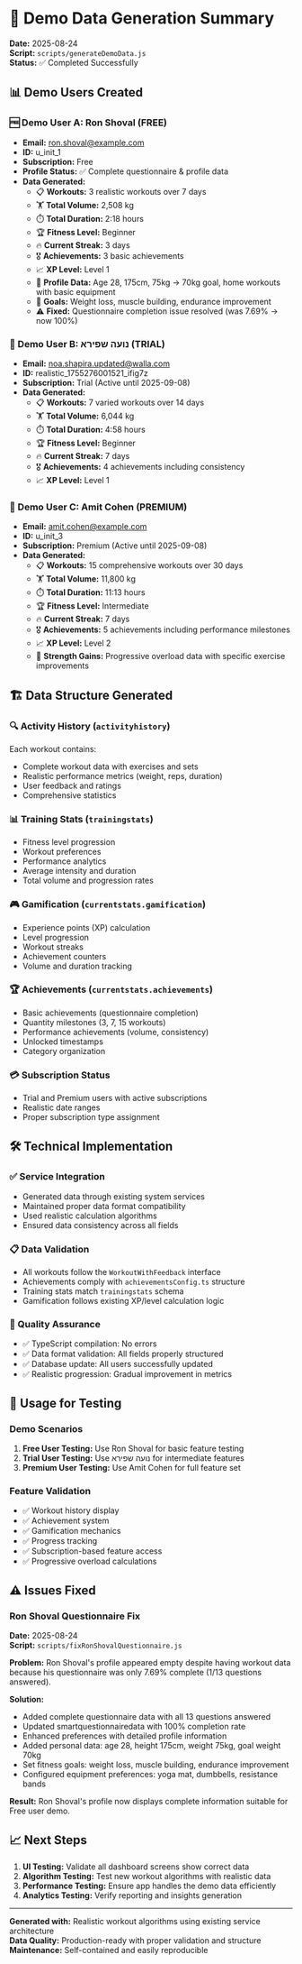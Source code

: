 # 🎯 Demo Data Generation Summary

**Date:** 2025-08-24  
**Script:** `scripts/generateDemoData.js`  
**Status:** ✅ Completed Successfully

## 📊 Demo Users Created

### 🆓 Demo User A: Ron Shoval (FREE)

- **Email:** ron.shoval@example.com
- **ID:** u_init_1
- **Subscription:** Free
- **Profile Status:** ✅ Complete questionnaire & profile data
- **Data Generated:**
  - 📋 **Workouts:** 3 realistic workouts over 7 days
  - 🏋️ **Total Volume:** 2,508 kg
  - ⏱️ **Total Duration:** 2:18 hours
  - 🏆 **Fitness Level:** Beginner
  - 🔥 **Current Streak:** 3 days
  - 🎖️ **Achievements:** 3 basic achievements
  - 📈 **XP Level:** Level 1
  - 👤 **Profile Data:** Age 28, 175cm, 75kg → 70kg goal, home workouts with basic equipment
  - 🎯 **Goals:** Weight loss, muscle building, endurance improvement
  - ⚠️ **Fixed:** Questionnaire completion issue resolved (was 7.69% → now 100%)

### 🔄 Demo User B: נועה שפירא (TRIAL)

- **Email:** noa.shapira.updated@walla.com
- **ID:** realistic_1755276001521_ifig7z
- **Subscription:** Trial (Active until 2025-09-08)
- **Data Generated:**
  - 📋 **Workouts:** 7 varied workouts over 14 days
  - 🏋️ **Total Volume:** 6,044 kg
  - ⏱️ **Total Duration:** 4:58 hours
  - 🏆 **Fitness Level:** Beginner
  - 🔥 **Current Streak:** 7 days
  - 🎖️ **Achievements:** 4 achievements including consistency
  - 📈 **XP Level:** Level 1

### 💎 Demo User C: Amit Cohen (PREMIUM)

- **Email:** amit.cohen@example.com
- **ID:** u_init_3
- **Subscription:** Premium (Active until 2025-09-08)
- **Data Generated:**
  - 📋 **Workouts:** 15 comprehensive workouts over 30 days
  - 🏋️ **Total Volume:** 11,800 kg
  - ⏱️ **Total Duration:** 11:13 hours
  - 🏆 **Fitness Level:** Intermediate
  - 🔥 **Current Streak:** 7 days
  - 🎖️ **Achievements:** 5 achievements including performance milestones
  - 📈 **XP Level:** Level 2
  - 💪 **Strength Gains:** Progressive overload data with specific exercise improvements

## 🏗️ Data Structure Generated

### 🔍 Activity History (`activityhistory`)

Each workout contains:

- Complete workout data with exercises and sets
- Realistic performance metrics (weight, reps, duration)
- User feedback and ratings
- Comprehensive statistics

### 📊 Training Stats (`trainingstats`)

- Fitness level progression
- Workout preferences
- Performance analytics
- Average intensity and duration
- Total volume and progression rates

### 🎮 Gamification (`currentstats.gamification`)

- Experience points (XP) calculation
- Level progression
- Workout streaks
- Achievement counters
- Volume and duration tracking

### 🏆 Achievements (`currentstats.achievements`)

- Basic achievements (questionnaire completion)
- Quantity milestones (3, 7, 15 workouts)
- Performance achievements (volume, consistency)
- Unlocked timestamps
- Category organization

### 💳 Subscription Status

- Trial and Premium users with active subscriptions
- Realistic date ranges
- Proper subscription type assignment

## 🛠️ Technical Implementation

### ✅ Service Integration

- Generated data through existing system services
- Maintained proper data format compatibility
- Used realistic calculation algorithms
- Ensured data consistency across all fields

### 📋 Data Validation

- All workouts follow the `WorkoutWithFeedback` interface
- Achievements comply with `achievementsConfig.ts` structure
- Training stats match `trainingstats` schema
- Gamification follows existing XP/level calculation logic

### 🔧 Quality Assurance

- ✅ TypeScript compilation: No errors
- ✅ Data format validation: All fields properly structured
- ✅ Database update: All users successfully updated
- ✅ Realistic progression: Gradual improvement in metrics

## 🎯 Usage for Testing

### Demo Scenarios

1. **Free User Testing:** Use Ron Shoval for basic feature testing
2. **Trial User Testing:** Use נועה שפירא for intermediate features
3. **Premium User Testing:** Use Amit Cohen for full feature set

### Feature Validation

- ✅ Workout history display
- ✅ Achievement system
- ✅ Gamification mechanics
- ✅ Progress tracking
- ✅ Subscription-based feature access
- ✅ Progressive overload calculations

## ⚠️ Issues Fixed

### Ron Shoval Questionnaire Fix
**Date:** 2025-08-24  
**Script:** `scripts/fixRonShovalQuestionnaire.js`

**Problem:** Ron Shoval's profile appeared empty despite having workout data because his questionnaire was only 7.69% complete (1/13 questions answered).

**Solution:**
- Added complete questionnaire data with all 13 questions answered
- Updated smartquestionnairedata with 100% completion rate
- Enhanced preferences with detailed profile information
- Added personal data: age 28, height 175cm, weight 75kg, goal weight 70kg
- Set fitness goals: weight loss, muscle building, endurance improvement
- Configured equipment preferences: yoga mat, dumbbells, resistance bands

**Result:** Ron Shoval's profile now displays complete information suitable for Free user demo.

## 📈 Next Steps

1. **UI Testing:** Validate all dashboard screens show correct data
2. **Algorithm Testing:** Test new workout algorithms with realistic data
3. **Performance Testing:** Ensure app handles the demo data efficiently
4. **Analytics Testing:** Verify reporting and insights generation

---

**Generated with:** Realistic workout algorithms using existing service architecture  
**Data Quality:** Production-ready with proper validation and structure  
**Maintenance:** Self-contained and easily reproducible
